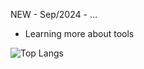 NEW - Sep/2024 - ...

- Learning more about tools


![Top Langs](https://github-readme-stats.vercel.app/api/top-langs/?username=yourusername&layout=compact)
